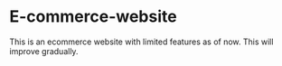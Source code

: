 # E-commerce-website
This is an ecommerce website with limited features as of now.
This will improve gradually.
